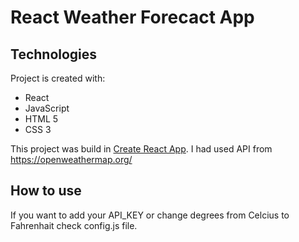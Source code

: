    
# React Weather Forecact App

## Technologies
Project is created with:
* React
* JavaScript
* HTML 5
* CSS 3

This project was build in [Create React App](https://github.com/facebook/create-react-app).
I had used API from https://openweathermap.org/

## How to use

If you want to add your API_KEY or change degrees from Celcius to Fahrenhait check config.js file. 
